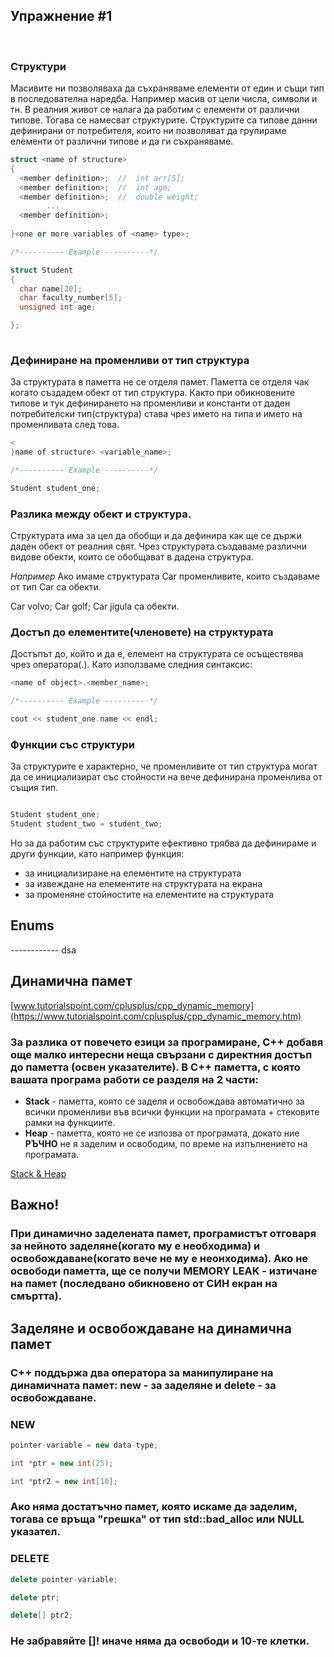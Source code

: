 ## Упражнение #1

<br>

### Структури

Mасивитe ни позволяваха да съхраняваме елементи от един и същи тип в последователна наредба. Например масив от цели числа, символи и тн. В реалния живот се налага да работим с елементи от различни типове. Тогава се намесват структурите. Структурите са типове данни дефинирани от потребителя, които ни позволяват да групираме елементи от различни типове и да ги съхраняваме.

```c++
struct <name of structure>
{
  <member definition>;  //  int arr[5];
  <member definition>;  //  int age;
  <member definition>;  //  double weight; 
        ...
  <member definition>;
  
}<one or more variables of <name> type>;

/*---------- Example ----------*/

struct Student
{
  char name[20];
  char faculty_number[5];
  unsigned int age;

};
 
```

### **Дефиниране на променливи от тип структура**
За структурата в паметта не се отделя памет. Паметта се отделя чак когато създадем обект от тип структура. Както при обикновените типове и тук дефинирането на променливи и константи от даден потребителски тип(структура) става чрез името на типа и името на променливата след това.

```c++
<
}name of structure> <variable_name>;

/*---------- Example ----------*/

Student student_one;

```

### **Разлика между обект и структура.**  
Структурата има за цел да обобщи и да дефинира как ще се държи даден обект от реалния свят. Чрез структурата създаваме различни видове обекти, които се обобщават в дадена структура. 

*Например* Ако имаме структурата Car променливите, които създаваме от тип Car са обекти.

Car volvo; Car golf; Car jigula са обекти. 

### **Достъп до елементите(членовете) на структурата**
Достъпът до, който и да е, елемент на структурата се осъществява чрез оператора(.). Като използваме следния синтаксис:

```c++
<name of object>.<member_name>;

/*---------- Example ----------*/

cout << student_one.name << endl;
```

### **Функции със структури**
За структурите е характерно, че променливите от тип структура могат да се инициализират със стойности на вече дефинирана променлива от същия тип. 

```c++

Student student_one;
Student student_two = student_two;

```
Но за да работим със структурите ефективно трябва да дефинираме и други функции, като например функция:
* за инициализиране на елементите на структурата
* за извеждане на елементите на структурата на екрана
* за променяне стойностите на елементите на структурата

## Enums

------------ dsa

## Динамична памет

[www.tutorialspoint.com/cplusplus/cpp_dynamic_memory](https://www.tutorialspoint.com/cplusplus/cpp_dynamic_memory.htm)  

### За разлика от повечето езици за програмиране, С++ добавя още малко интересни неща свързани с директния достъп до паметта (освен указателите). В C++ паметта, с която вашата програма работи се разделя на **2 части:**

* **Stack** - паметта, която се заделя и освобождава автоматично за всички променливи във всички функции на програмата + стековите рамки на функциите.
* **Heap** - паметта, която не се изпозва от програмата, докато ние **РЪЧНО** не я заделим и освободим, по време на изпълнението на програмата.

[Stack & Heap](https://www.geeksforgeeks.org/memory-layout-of-c-program/)

## **Важно!** 

### При динамично заделената памет, програмистът отговаря за нейното заделяне(когато му е необходима) и освобождаване(когато вече не му е неонходима). Ако не освободи паметта, ще се получи MEMORY LEAK - изтичане на памет (последвано обикновено от СИН екран на смъртта).

## Заделяне и освобождаване на динамична памет
### С++ поддържа два оператора за манипулиране на динамичната памет: **new** - за заделяне и **delete** - за освобождаване. 

### **NEW**
```c++
pointer-variable = new data-type;

int *ptr = new int(25);

int *ptr2 = new int[10];
```
### **Ако няма достатъчно памет, която искаме да заделим, тогава се връща "грешка" от тип std::bad_alloc или NULL указател.**

### **DELETE**
```c++
delete pointer-variable; 

delete ptr;

delete[] ptr2;
```
### **Не забравяйте []! иначе няма да освободи и 10-те клетки.**